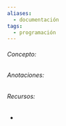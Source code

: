 ```yaml
---
aliases:
  - documentación
tags:
  - programación
---
```

###### Concepto:



###### Anotaciones:

> 

###### Recursos:

- []()